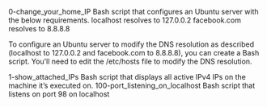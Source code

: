 0-change_your_home_IP
Bash script that configures an Ubuntu server with the below requirements. localhost resolves to 127.0.0.2 facebook.com resolves to 8.8.8.8

To configure an Ubuntu server to modify the DNS resolution as described (localhost to 127.0.0.2 and facebook.com to 8.8.8.8), you can create a Bash script. You'll need to edit the /etc/hosts file to modify the DNS resolution.

1-show_attached_IPs	Bash script that displays all active IPv4 IPs on the machine it’s executed on.
100-port_listening_on_localhost	Bash script that listens on port 98 on localhost
